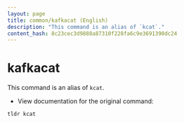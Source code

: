 ```yaml
---
layout: page
title: common/kafkacat (English)
description: "This command is an alias of `kcat`."
content_hash: 8c23cec3d9888a87310f228fa6c9e3691390dc24
---
```

# kafkacat

This command is an alias of `kcat`.

- View documentation for the original command:

`tldr kcat`

